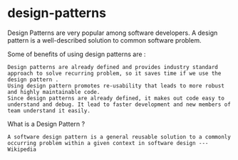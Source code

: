 # design-patterns
Design Patterns are very popular among software developers. A design pattern is a well-described solution to common software problem.

Some of benefits of using design patterns are :

    Design patterns are already defined and provides industry standard approach to solve recurring problem, so it saves time if we use the design pattern .
    Using design pattern promotes re-usability that leads to more robust and highly maintainable code.
    Since design patterns are already defined, it makes out code easy to understand and debug. It lead to faster development and new members of team understand it easily.

What is a Design Pattern ?

    A software design pattern is a general reusable solution to a commonly occurring problem within a given context in software design --- Wikipedia

